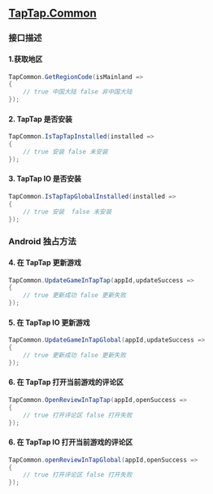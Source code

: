 ## [TapTap.Common](./Documentation/README.md)

### 接口描述

#### 1.获取地区

```c#
TapCommon.GetRegionCode(isMainland =>
{
    // true 中国大陆 false 非中国大陆
});
```

#### 2. TapTap 是否安装
```c#
TapCommon.IsTapTapInstalled(installed =>
{
    // true 安装 false 未安装
});
```

#### 3. TapTap IO 是否安装
```c#
TapCommon.IsTapTapGlobalInstalled(installed =>
{
    // true 安装  false 未安装
});
```

### Android 独占方法

#### 4. 在 TapTap 更新游戏
```c#
TapCommon.UpdateGameInTapTap(appId,updateSuccess =>
{
    // true 更新成功 false 更新失败
});
```

#### 5. 在 TapTap IO 更新游戏
```c#
TapCommon.UpdateGameInTapGlobal(appId,updateSuccess =>
{
    // true 更新成功 false 更新失败
});
```

#### 6. 在 TapTap 打开当前游戏的评论区
```c#
TapCommon.OpenReviewInTapTap(appId,openSuccess =>
{
    // true 打开评论区 false 打开失败
});
```

#### 6. 在 TapTap IO 打开当前游戏的评论区
```c#
TapCommon.openReviewInTapGlobal(appId,openSuccess =>
{
    // true 打开评论区 false 打开失败
});
```